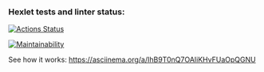 ### Hexlet tests and linter status:
[![Actions Status](https://github.com/liveevil1995/frontend-project-44/workflows/hexlet-check/badge.svg)](https://github.com/liveevil1995/frontend-project-44/actions)

[![Maintainability](https://api.codeclimate.com/v1/badges/e8ec9c543fa4bf558fbf/maintainability)](https://codeclimate.com/github/liveevil1995/frontend-project-44/maintainability)

See how it works: https://asciinema.org/a/IhB9T0nQ7OAIiKHvFUaOpQGNU